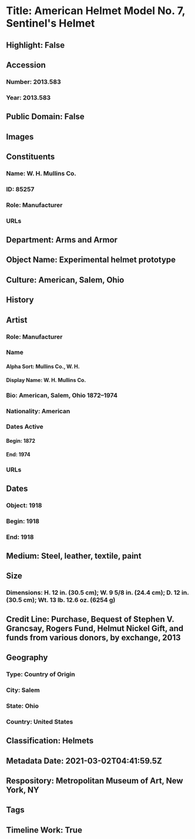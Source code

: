 # Title: American Helmet Model No. 7, Sentinel's Helmet
## Highlight: False
## Accession
### Number: 2013.583
### Year: 2013.583
## Public Domain: False
## Images
## Constituents
### Name: W. H. Mullins Co.
### ID: 85257
### Role: Manufacturer
### URLs
## Department: Arms and Armor
## Object Name: Experimental helmet prototype
## Culture: American, Salem, Ohio
## History
## Artist
### Role: Manufacturer
### Name
#### Alpha Sort: Mullins Co., W. H.
#### Display Name: W. H. Mullins Co.
### Bio: American, Salem, Ohio 1872–1974
### Nationality: American
### Dates Active
#### Begin: 1872
#### End: 1974
### URLs
## Dates
### Object: 1918
### Begin: 1918
### End: 1918
## Medium: Steel, leather, textile, paint
## Size
### Dimensions: H. 12 in. (30.5 cm); W. 9 5/8 in. (24.4 cm); D. 12 in. (30.5 cm); Wt. 13 lb. 12.6 oz. (6254 g)
## Credit Line: Purchase, Bequest of Stephen V. Grancsay, Rogers Fund, Helmut Nickel Gift, and funds from various donors, by exchange, 2013
## Geography
### Type: Country of Origin
### City: Salem
### State: Ohio
### Country: United States
## Classification: Helmets
## Metadata Date: 2021-03-02T04:41:59.5Z
## Respository: Metropolitan Museum of Art, New York, NY
## Tags
## Timeline Work: True